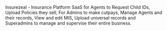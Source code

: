 Insurezeal - Insurance Platform SaaS for Agents to Request Child IDs, Upload Policies they sell, For Admins to make cutpays, Manage Agents and their records, View and edit MIS, Upload universal records  and Superadmins to manage and supervise their entire business.